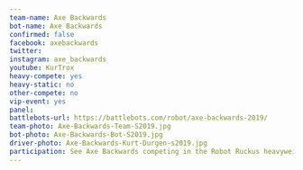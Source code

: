 ```yaml
---
team-name: Axe Backwards
bot-name: Axe Backwards
confirmed: false
facebook: axebackwards
twitter:
instagram: axe_backwards
youtube: KurTrox
heavy-compete: yes
heavy-static: no
other-compete: no
vip-event: yes
panel:
battlebots-url: https://battlebots.com/robot/axe-backwards-2019/
team-photo: Axe-Backwards-Team-S2019.jpg
bot-photo: Axe-Backwards-Bot-S2019.jpg
driver-photo: Axe-Backwards-Kurt-Durgen-s2019.jpg
participation: See Axe Backwards competing in the Robot Ruckus heavyweight arena. Axe Backwards will be on display and the team will be available for meet and greet at the Ruckus VIP Fundraiser!
---
```

